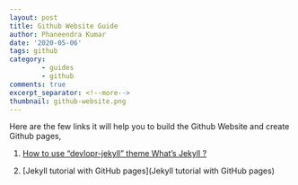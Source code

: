 ```yaml
---
layout: post
title: Github Website Guide
author: Phaneendra Kumar
date: '2020-05-06'
tags: github
category:
        - guides
        - github
comments: true
excerpt_separator: <!--more-->
thumbnail: github-website.png
---
```




Here are the few links it will help you to build the Github Website and create Github pages,

1. [How to use “devlopr-jekyll” theme What’s Jekyll ?](https://devlopr.netlify.app/get-started/#/)

2. [Jekyll tutorial with GitHub pages](Jekyll tutorial with GitHub pages)

   
